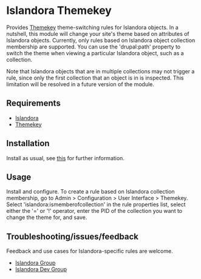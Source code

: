 # Islandora Themekey

Provides [Themekey](https://dupal.org/project/themekey) theme-switching rules for Islandora objects. In a nutshell, this module will change your site's theme based on attributes of Islandora objects. Currently, only rules based on Islandora object collection membership are supported. You can use the 'drupal:path' property to switch the theme when viewing a particular Islandora object, such as a collection.

Note that Islandora objects that are in multiple collections may not trigger a rule, since only the first collection that an object is in is inspected. This limitation will be resolved in a future version of the module.

## Requirements

* [Islandora](https://github.com/Islandora/islandora)
* [Themekey](https://dupal.org/project/themekey)

## Installation

Install as usual, see [this](https://drupal.org/documentation/install/modules-themes/modules-7) for further information.

## Usage

Install and configure. To create a rule based on Islandora collection membership, go to Admin > Configuration > User Interface > Themekey. Select 'islandora:ismemberofcollection' in the rule properties list, select either the '=' or '!' operator, enter the PID of the collection you want to change the theme for, and save.

## Troubleshooting/issues/feedback

Feedback and use cases for Islandora-specific rules are welcome.

* [Islandora Group](https://groups.google.com/forum/?hl=en&fromgroups#!forum/islandora)
* [Islandora Dev Group](https://groups.google.com/forum/?hl=en&fromgroups#!forum/islandora-dev)

